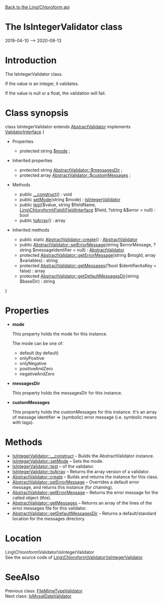 [Back to the Ling/Chloroform api](https://github.com/lingtalfi/Chloroform/blob/master/doc/api/Ling/Chloroform.md)



The IsIntegerValidator class
================
2019-04-10 --> 2020-08-13






Introduction
============

The IsIntegerValidator class.

If the value is an integer, it validates.



If the value is null or a float, the validation will fail.



Class synopsis
==============


class <span class="pl-k">IsIntegerValidator</span> extends [AbstractValidator](https://github.com/lingtalfi/Chloroform/blob/master/doc/api/Ling/Chloroform/Validator/AbstractValidator.md) implements [ValidatorInterface](https://github.com/lingtalfi/Chloroform/blob/master/doc/api/Ling/Chloroform/Validator/ValidatorInterface.md) {

- Properties
    - protected string [$mode](#property-mode) ;

- Inherited properties
    - protected string [AbstractValidator::$messagesDir](#property-messagesDir) ;
    - protected array [AbstractValidator::$customMessages](#property-customMessages) ;

- Methods
    - public [__construct](https://github.com/lingtalfi/Chloroform/blob/master/doc/api/Ling/Chloroform/Validator/IsIntegerValidator/__construct.md)() : void
    - public [setMode](https://github.com/lingtalfi/Chloroform/blob/master/doc/api/Ling/Chloroform/Validator/IsIntegerValidator/setMode.md)(string $mode) : [IsIntegerValidator](https://github.com/lingtalfi/Chloroform/blob/master/doc/api/Ling/Chloroform/Validator/IsIntegerValidator.md)
    - public [test](https://github.com/lingtalfi/Chloroform/blob/master/doc/api/Ling/Chloroform/Validator/IsIntegerValidator/test.md)($value, string $fieldName, [Ling\Chloroform\Field\FieldInterface](https://github.com/lingtalfi/Chloroform/blob/master/doc/api/Ling/Chloroform/Field/FieldInterface.md) $field, ?string &$error = null) : bool
    - public [toArray](https://github.com/lingtalfi/Chloroform/blob/master/doc/api/Ling/Chloroform/Validator/IsIntegerValidator/toArray.md)() : array

- Inherited methods
    - public static [AbstractValidator::create](https://github.com/lingtalfi/Chloroform/blob/master/doc/api/Ling/Chloroform/Validator/AbstractValidator/create.md)() : [AbstractValidator](https://github.com/lingtalfi/Chloroform/blob/master/doc/api/Ling/Chloroform/Validator/AbstractValidator.md)
    - public [AbstractValidator::setErrorMessage](https://github.com/lingtalfi/Chloroform/blob/master/doc/api/Ling/Chloroform/Validator/AbstractValidator/setErrorMessage.md)(string $errorMessage, ?string $messageIdentifier = null) : [AbstractValidator](https://github.com/lingtalfi/Chloroform/blob/master/doc/api/Ling/Chloroform/Validator/AbstractValidator.md)
    - protected [AbstractValidator::getErrorMessage](https://github.com/lingtalfi/Chloroform/blob/master/doc/api/Ling/Chloroform/Validator/AbstractValidator/getErrorMessage.md)(string $msgId, array $variables) : string
    - protected [AbstractValidator::getMessages](https://github.com/lingtalfi/Chloroform/blob/master/doc/api/Ling/Chloroform/Validator/AbstractValidator/getMessages.md)(?bool $identifierAsKey = false) : array
    - protected [AbstractValidator::getDefaultMessagesDir](https://github.com/lingtalfi/Chloroform/blob/master/doc/api/Ling/Chloroform/Validator/AbstractValidator/getDefaultMessagesDir.md)(string $baseDir) : string

}




Properties
=============

- <span id="property-mode"><b>mode</b></span>

    This property holds the mode for this instance.
    
    The mode can be one of:
    
    - default (by default)
    - onlyPositive
    - onlyNegative
    - positiveAndZero
    - negativeAndZero
    
    

- <span id="property-messagesDir"><b>messagesDir</b></span>

    This property holds the messagesDir for this instance.
    
    

- <span id="property-customMessages"><b>customMessages</b></span>

    This property holds the customMessages for this instance.
    It's an array of message identifier => (symbolic) error message (i.e. symbolic means with tags).
    
    



Methods
==============

- [IsIntegerValidator::__construct](https://github.com/lingtalfi/Chloroform/blob/master/doc/api/Ling/Chloroform/Validator/IsIntegerValidator/__construct.md) &ndash; Builds the AbstractValidator instance.
- [IsIntegerValidator::setMode](https://github.com/lingtalfi/Chloroform/blob/master/doc/api/Ling/Chloroform/Validator/IsIntegerValidator/setMode.md) &ndash; Sets the mode.
- [IsIntegerValidator::test](https://github.com/lingtalfi/Chloroform/blob/master/doc/api/Ling/Chloroform/Validator/IsIntegerValidator/test.md) &ndash; of the validator.
- [IsIntegerValidator::toArray](https://github.com/lingtalfi/Chloroform/blob/master/doc/api/Ling/Chloroform/Validator/IsIntegerValidator/toArray.md) &ndash; Returns the array version of a validator.
- [AbstractValidator::create](https://github.com/lingtalfi/Chloroform/blob/master/doc/api/Ling/Chloroform/Validator/AbstractValidator/create.md) &ndash; Builds and returns the instance for this class.
- [AbstractValidator::setErrorMessage](https://github.com/lingtalfi/Chloroform/blob/master/doc/api/Ling/Chloroform/Validator/AbstractValidator/setErrorMessage.md) &ndash; Overrides a default error message, and returns this instance (for chaining).
- [AbstractValidator::getErrorMessage](https://github.com/lingtalfi/Chloroform/blob/master/doc/api/Ling/Chloroform/Validator/AbstractValidator/getErrorMessage.md) &ndash; Returns the error message for the called object (this).
- [AbstractValidator::getMessages](https://github.com/lingtalfi/Chloroform/blob/master/doc/api/Ling/Chloroform/Validator/AbstractValidator/getMessages.md) &ndash; Returns an array of the lines of the error messages file for this validator.
- [AbstractValidator::getDefaultMessagesDir](https://github.com/lingtalfi/Chloroform/blob/master/doc/api/Ling/Chloroform/Validator/AbstractValidator/getDefaultMessagesDir.md) &ndash; Returns a default/standard location for the messages directory.





Location
=============
Ling\Chloroform\Validator\IsIntegerValidator<br>
See the source code of [Ling\Chloroform\Validator\IsIntegerValidator](https://github.com/lingtalfi/Chloroform/blob/master/Validator/IsIntegerValidator.php)



SeeAlso
==============
Previous class: [FileMimeTypeValidator](https://github.com/lingtalfi/Chloroform/blob/master/doc/api/Ling/Chloroform/Validator/FileMimeTypeValidator.md)<br>Next class: [IsMysqlDateValidator](https://github.com/lingtalfi/Chloroform/blob/master/doc/api/Ling/Chloroform/Validator/IsMysqlDateValidator.md)<br>
